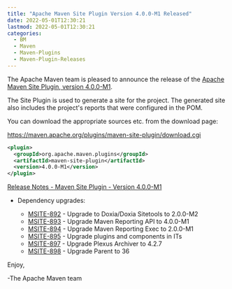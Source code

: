 ```yaml
---
title: "Apache Maven Site Plugin Version 4.0.0-M1 Released"
date: 2022-05-01T12:30:21
lastmod: 2022-05-01T12:30:21
categories:
  - BM
  - Maven
  - Maven-Plugins
  - Maven-Plugin-Releases
---
```

The Apache Maven team is pleased to announce the release of the 
[Apache Maven Site Plugin, version 4.0.0-M1](https://maven.apache.org/plugins/maven-site-plugin/).

The Site Plugin is used to generate a site for the project. The generated site
also includes the project's reports that were configured in the POM.

You can download the appropriate sources etc. from the download page:
 
https://maven.apache.org/plugins/maven-site-plugin/download.cgi

```xml
<plugin>
  <groupId>org.apache.maven.plugins</groupId>
  <artifactId>maven-site-plugin</artifactId>
  <version>4.0.0-M1</version>
</plugin>   
```
<!-- more -->
[Release Notes - Maven Site Plugin - Version 4.0.0-M1](https://issues.apache.org/jira/secure/ReleaseNote.jspa?version=12351657&styleName=Text&projectId=12317923)


* Dependency upgrades:
 
  * [MSITE-892](https://issues.apache.org/jira/browse/MSITE-892) - Upgrade to Doxia/Doxia Sitetools to 2.0.0-M2
  * [MSITE-893](https://issues.apache.org/jira/browse/MSITE-893) - Upgrade Maven Reporting API to 4.0.0-M1
  * [MSITE-894](https://issues.apache.org/jira/browse/MSITE-894) - Upgrade Maven Reporting Exec to 2.0.0-M1
  * [MSITE-895](https://issues.apache.org/jira/browse/MSITE-895) - Upgrade plugins and components in ITs
  * [MSITE-897](https://issues.apache.org/jira/browse/MSITE-897) - Upgrade Plexus Archiver to 4.2.7
  * [MSITE-898](https://issues.apache.org/jira/browse/MSITE-898) - Upgrade Parent to 36

Enjoy,

-The Apache Maven team

